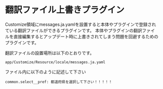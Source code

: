 # 翻訳ファイル上書きプラグイン

Customize領域にmessages.ja.yamlを設置すると本体やプラグインで登録されている翻訳ファイルができるプラグインです。
本体やプラグインの翻訳ファイルを直接編集するとアップデート時に上書きされてしまう問題を回避するためのプラグインです。


翻訳ファイルの設置場所は以下のとおりです。

```
app/Customize/Resource/locale/messages.ja.yaml
```

ファイル内に以下のように記述して下さい

```
common.select__pref: 都道府県を選択して下さい！！！！！
```
